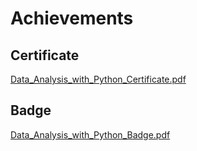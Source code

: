 

# Achievements
## Certificate
[Data_Analysis_with_Python_Certificate.pdf](https://prod-files-secure.s3.us-west-2.amazonaws.com/03e82b26-cccb-4906-bb56-adabcbdc0655/1aa3a050-2338-4a85-85d5-899bad17a31c/Data_Analysis_with_Python_Certificate.pdf?X-Amz-Algorithm=AWS4-HMAC-SHA256&X-Amz-Content-Sha256=UNSIGNED-PAYLOAD&X-Amz-Credential=AKIAT73L2G45FSPPWI6X%2F20241211%2Fus-west-2%2Fs3%2Faws4_request&X-Amz-Date=20241211T041936Z&X-Amz-Expires=3600&X-Amz-Signature=02a0bb3ac7c1a0d75136261aec6ab66590fd96fa532aa0d1d4a3e64f70bbb8ca&X-Amz-SignedHeaders=host&x-id=GetObject)
## Badge
[Data_Analysis_with_Python_Badge.pdf](https://prod-files-secure.s3.us-west-2.amazonaws.com/03e82b26-cccb-4906-bb56-adabcbdc0655/4fa9bcf8-b584-40dd-8775-c0bfadf6a6f0/Data_Analysis_with_Python_Badge.pdf?X-Amz-Algorithm=AWS4-HMAC-SHA256&X-Amz-Content-Sha256=UNSIGNED-PAYLOAD&X-Amz-Credential=AKIAT73L2G45FSPPWI6X%2F20241211%2Fus-west-2%2Fs3%2Faws4_request&X-Amz-Date=20241211T041936Z&X-Amz-Expires=3600&X-Amz-Signature=6e1fcf5862e14270128732bbcf9e1db66b95a2e3e801af1a70478b4fbc07ce04&X-Amz-SignedHeaders=host&x-id=GetObject)
